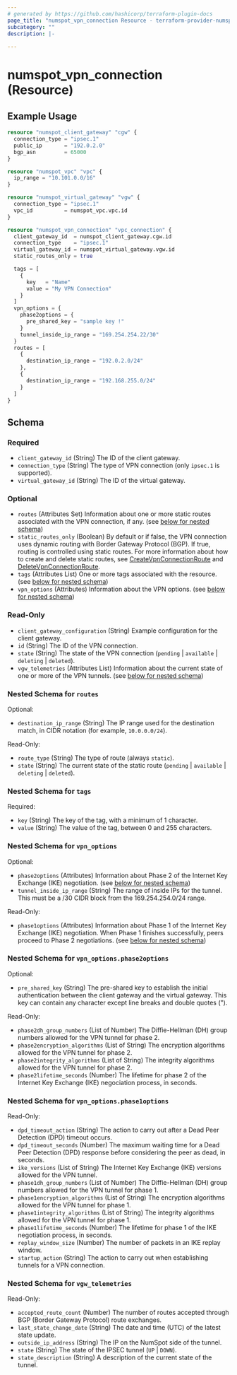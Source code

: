 ```yaml
---
# generated by https://github.com/hashicorp/terraform-plugin-docs
page_title: "numspot_vpn_connection Resource - terraform-provider-numspot"
subcategory: ""
description: |-
  
---
```


# numspot_vpn_connection (Resource)



## Example Usage

```terraform
resource "numspot_client_gateway" "cgw" {
  connection_type = "ipsec.1"
  public_ip       = "192.0.2.0"
  bgp_asn         = 65000
}

resource "numspot_vpc" "vpc" {
  ip_range = "10.101.0.0/16"
}

resource "numspot_virtual_gateway" "vgw" {
  connection_type = "ipsec.1"
  vpc_id          = numspot_vpc.vpc.id
}

resource "numspot_vpn_connection" "vpc_connection" {
  client_gateway_id  = numspot_client_gateway.cgw.id
  connection_type    = "ipsec.1"
  virtual_gateway_id = numspot_virtual_gateway.vgw.id
  static_routes_only = true

  tags = [
    {
      key   = "Name"
      value = "My VPN Connection"
    }
  ]
  vpn_options = {
    phase2options = {
      pre_shared_key = "sample key !"
    }
    tunnel_inside_ip_range = "169.254.254.22/30"
  }
  routes = [
    {
      destination_ip_range = "192.0.2.0/24"
    },
    {
      destination_ip_range = "192.168.255.0/24"
    }
  ]
}
```

<!-- schema generated by tfplugindocs -->
## Schema

### Required

- `client_gateway_id` (String) The ID of the client gateway.
- `connection_type` (String) The type of VPN connection (only `ipsec.1` is supported).
- `virtual_gateway_id` (String) The ID of the virtual gateway.

### Optional

- `routes` (Attributes Set) Information about one or more static routes associated with the VPN connection, if any. (see [below for nested schema](#nestedatt--routes))
- `static_routes_only` (Boolean) By default or if false, the VPN connection uses dynamic routing with Border Gateway Protocol (BGP). If true, routing is controlled using static routes. For more information about how to create and delete static routes, see [CreateVpnConnectionRoute](#createvpnconnectionroute) and [DeleteVpnConnectionRoute](#deletevpnconnectionroute).
- `tags` (Attributes List) One or more tags associated with the resource. (see [below for nested schema](#nestedatt--tags))
- `vpn_options` (Attributes) Information about the VPN options. (see [below for nested schema](#nestedatt--vpn_options))

### Read-Only

- `client_gateway_configuration` (String) Example configuration for the client gateway.
- `id` (String) The ID of the VPN connection.
- `state` (String) The state of the VPN connection (`pending` \| `available` \| `deleting` \| `deleted`).
- `vgw_telemetries` (Attributes List) Information about the current state of one or more of the VPN tunnels. (see [below for nested schema](#nestedatt--vgw_telemetries))

<a id="nestedatt--routes"></a>
### Nested Schema for `routes`

Optional:

- `destination_ip_range` (String) The IP range used for the destination match, in CIDR notation (for example, `10.0.0.0/24`).

Read-Only:

- `route_type` (String) The type of route (always `static`).
- `state` (String) The current state of the static route (`pending` \| `available` \| `deleting` \| `deleted`).


<a id="nestedatt--tags"></a>
### Nested Schema for `tags`

Required:

- `key` (String) The key of the tag, with a minimum of 1 character.
- `value` (String) The value of the tag, between 0 and 255 characters.


<a id="nestedatt--vpn_options"></a>
### Nested Schema for `vpn_options`

Optional:

- `phase2options` (Attributes) Information about Phase 2 of the Internet Key Exchange (IKE) negotiation. (see [below for nested schema](#nestedatt--vpn_options--phase2options))
- `tunnel_inside_ip_range` (String) The range of inside IPs for the tunnel. This must be a /30 CIDR block from the 169.254.254.0/24 range.

Read-Only:

- `phase1options` (Attributes) Information about Phase 1 of the Internet Key Exchange (IKE) negotiation. When Phase 1 finishes successfully, peers proceed to Phase 2 negotiations. (see [below for nested schema](#nestedatt--vpn_options--phase1options))

<a id="nestedatt--vpn_options--phase2options"></a>
### Nested Schema for `vpn_options.phase2options`

Optional:

- `pre_shared_key` (String) The pre-shared key to establish the initial authentication between the client gateway and the virtual gateway. This key can contain any character except line breaks and double quotes (").

Read-Only:

- `phase2dh_group_numbers` (List of Number) The Diffie-Hellman (DH) group numbers allowed for the VPN tunnel for phase 2.
- `phase2encryption_algorithms` (List of String) The encryption algorithms allowed for the VPN tunnel for phase 2.
- `phase2integrity_algorithms` (List of String) The integrity algorithms allowed for the VPN tunnel for phase 2.
- `phase2lifetime_seconds` (Number) The lifetime for phase 2 of the Internet Key Exchange (IKE) negociation process, in seconds.


<a id="nestedatt--vpn_options--phase1options"></a>
### Nested Schema for `vpn_options.phase1options`

Read-Only:

- `dpd_timeout_action` (String) The action to carry out after a Dead Peer Detection (DPD) timeout occurs.
- `dpd_timeout_seconds` (Number) The maximum waiting time for a Dead Peer Detection (DPD) response before considering the peer as dead, in seconds.
- `ike_versions` (List of String) The Internet Key Exchange (IKE) versions allowed for the VPN tunnel.
- `phase1dh_group_numbers` (List of Number) The Diffie-Hellman (DH) group numbers allowed for the VPN tunnel for phase 1.
- `phase1encryption_algorithms` (List of String) The encryption algorithms allowed for the VPN tunnel for phase 1.
- `phase1integrity_algorithms` (List of String) The integrity algorithms allowed for the VPN tunnel for phase 1.
- `phase1lifetime_seconds` (Number) The lifetime for phase 1 of the IKE negotiation process, in seconds.
- `replay_window_size` (Number) The number of packets in an IKE replay window.
- `startup_action` (String) The action to carry out when establishing tunnels for a VPN connection.



<a id="nestedatt--vgw_telemetries"></a>
### Nested Schema for `vgw_telemetries`

Read-Only:

- `accepted_route_count` (Number) The number of routes accepted through BGP (Border Gateway Protocol) route exchanges.
- `last_state_change_date` (String) The date and time (UTC) of the latest state update.
- `outside_ip_address` (String) The IP on the NumSpot side of the tunnel.
- `state` (String) The state of the IPSEC tunnel (`UP` \| `DOWN`).
- `state_description` (String) A description of the current state of the tunnel.
